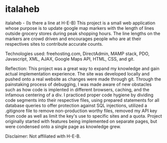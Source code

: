 # italaheb
italaheb - (Is there a line at H-E-B)
This project is a small web application whose purpose is to update google map markers with the length of lines outside grocery stores during peak shopping hours. The line lengths on the markers are crowd driven and encourages people who are at their respectives sites to contribute accurate counts.

Technologies used: freehosting.com, DirectAdmin, MAMP stack, PDO, Javascript, XML, AJAX, Google Maps API, HTML, CSS, and git.

Reflection: This project was a great way to expand my knowledge and gain actual implementation experience. The site was developed locally and pushed onto a real website as changes were made through git. Through the painstaking process of debugging, I was made aware of new obstacles such as how code is implented in different browsers, caching, and the infamous centering of a div. I practiced proper code hygiene by dividing code segments into their respective files, using prepared statements for all database queries to offer protection against SQL injections, utilized a .gitignore file to remove non-production worthy files, removed my API key from code as well as limit the key's use to specific sites and a quota. Project originally started with features being implemented on separate pages, but were condensed onto a single page as knowledge grew.

Disclaimer: Not affiliated with H-E-B.
